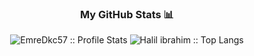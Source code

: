 

<h3 align="center">My GitHub Stats 📊 </h3>
<p align="center">
  <img src="https://github-readme-stats.vercel.app/api?username=emredkc57&show_icons=true&theme=synthwave" alt="EmreDkc57 :: Profile Stats" />
  <img src="https://github-readme-stats.vercel.app/api/top-langs/?username=emredkc57&langs_count=10&theme=tokyonight&layout=compact" alt="Halil ibrahim :: Top Langs" />
</p>
